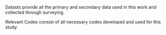 Datasts provide all the primary and secondary data used in this work and collected through surveying.

Relevant Codes consist of all necessary codes developed and used for this study.
